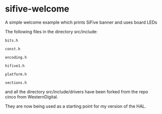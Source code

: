 # sifive-welcome
A simple welcome example which prints SiFive banner and uses board LEDs

The following files in the directory src/include:

    bits.h
        
    const.h
	
    encoding.h
        
    hifive1.h
        
    platform.h
        
    sections.h

and all the directory src/include/drivers have been forked from the repo cinco from WesternDigital.

They are now being used as a starting point for my version of the HAL.
